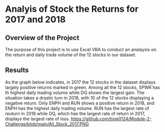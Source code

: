 # Analyis of Stock the Returns for 2017 and 2018
## Overview of the Project
The purpose of this project is to use Excel VBA to conduct an analaysis on the return and daily trade volume of the 12 stocks in our dataset. 

## Results
As the graph below indicates, in 2017 the 12 stocks in the dataset displays largely positive returns marked in green. Among all the 12 stocks, SPWR has th highest daily trading volume while DQ shows the largest gain. The situation takes a drastic turn in 2018, with 10 of the 12 stocks displaying a negative return. Only ENPH and RUN shows a positive return in 2018, and ENPH has the highest daily trading volume. RUN has the largest rate of reuturn in 2018 while DQ, which has the largest rate of return in 2017, displays the largest rate of loss.
https://github.com/tixie0124/Module-2-Challenge/blob/main/All_Stock_2017.PNG
